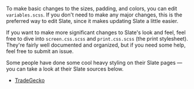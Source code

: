 To make basic changes to the sizes, padding, and colors, you can edit `variables.scss`. If you don't need to make any major changes, this is the preferred way to edit Slate, since it makes updating Slate a little easier.

If you want to make more significant changes to Slate's look and feel, feel free to dive into `screen.css.scss` and `print.css.scss` (the print stylesheet). They're fairly well documented and organized, but if you need some help, feel free to submit an issue.

Some people have done some cool heavy styling on their Slate pages — you can take a look at their Slate sources below.

- [TradeGecko](https://github.com/tradegecko/smaug/)